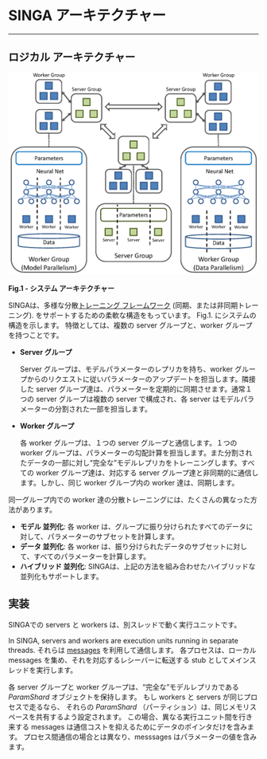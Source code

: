 # SINGA アーキテクチャー

---

## ロジカル アーキテクチャー

<img src="../../_static/images/logical.png" style="width: 550px"/>
<p><strong> Fig.1 - システム アーキテクチャー</strong></p>

SINGAは、多様な分散[トレーニング フレームワーク](frameworks.html) (同期、または非同期トレーニング).
をサポートするための柔軟な構造をもっています。
Fig.1. にシステムの構造を示します。
特徴としては、複数の server グループと、worker グループを持つことです。

* **Server グループ**

  Server グループは、モデルパラメーターのレプリカを持ち、worker グループからのリクエストに従いパラメーターのアップデートを担当します。隣接した server グループ達は、パラメーターを定期的に同期させます。通常１つの server グループは複数の server で構成され、各 server はモデルパラメーターの分割された一部を担当します。

* **Worker グループ**

  各 worker グループは、１つの server グループと通信します。１つの worker グループは、パラメーターの勾配計算を担当します。また分割されたデータの一部に対し“完全な”モデルレプリカをトレーニングします。すべての worker グループ達は、対応する server グループ達と非同期的に通信します。しかし、同じ worker グループ内の worker 達は、同期します。

同一グループ内での worker 達の分散トレーニングには、たくさんの異なった方法があります。

  * **モデル 並列化**: 各 worker は、グループに振り分けられたすべてのデータに対して、パラメーターのサブセットを計算します。
  * **データ 並列化**: 各 worker は、振り分けられたデータのサブセットに対して、すべてのパラメーターを計算します。
  * **ハイブリッド 並列化**: SINGAは、上記の方法を組み合わせたハイブリッドな並列化もサポートします。


## 実装

SINGAでの servers と workers は、別スレッドで動く実行ユニットです。

In SINGA, servers and workers are execution units running in separate threads.
それらは [messages](communication.html) を利用して通信します。
各プロセスは、ローカル messages を集め、それを対応するレシーバーに転送する stub としてメインスレッドを実行します。

各 server グループと worker グループは、“完全な”モデルレプリカである *ParamShard* オブジェクトを保持します。
もし workers と servers が同じプロセスで走るなら、
それらの *ParamShard* （パーティション）は、同じメモリスペースを共有するよう設定されます。
この場合、異なる実行ユニット間を行き来する messages は通信コストを抑えるためにデータのポインタだけを含みます。
プロセス間通信の場合とは異なり、messsages はパラメーターの値を含みます。
